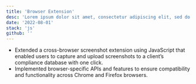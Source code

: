 ```yaml
---
title: 'Browser Extension'
desc: 'Lorem ipsum dolor sit amet, consectetur adipiscing elit, sed do eiusmod tempor incididunt ut labore et dolore magna aliqua.'
date: '2022-08-01'
stack: 'js'
github: ''
---
```


- Extended a cross-browser screenshot extension using JavaScript that enabled users to capture and upload screenshots to a client’s compliance database with one click.
- Implemented browser-specific APIs and features to ensure compatibility and functionality across Chrome and Firefox browsers.
